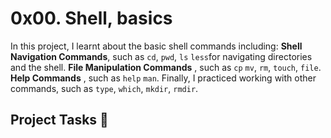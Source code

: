 # 0x00. Shell, basics

In this project, I learnt about the basic shell commands including: 
**Shell Navigation Commands**, such as `cd`, `pwd`, `ls` `less`for navigating 
directories and the shell. **File Manipulation Commands** , such as `cp` `mv`, 
`rm`, `touch`, `file`. **Help Commands** , such as `help` `man`. Finally, I 
practiced working with other commands, such as `type`, `which`, `mkdir`, `rmdir`.

## Project Tasks :page_with_curl:

